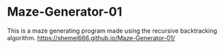 # Maze-Generator-01
This is a maze generating program made using the recursive backtracking algorithm.
 https://shemei666.github.io/Maze-Generator-01/
